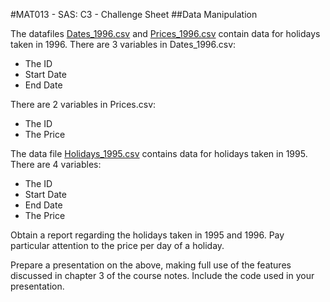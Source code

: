 #MAT013 - SAS: C3 - Challenge Sheet
##Data Manipulation

The datafiles [Dates\_1996.csv](https://dl.dropbox.com/s/3tuadri4zv17wmk/Dates_1996.csv?dl=1) and [Prices\_1996.csv](https://dl.dropbox.com/s/9t8fj9dlsv75nkv/Prices_1996.csv?dl=1) contain data for holidays taken in 1996. There are 3 variables in Dates_1996.csv:

- The ID
- Start Date
- End Date

There are 2 variables in Prices.csv:

- The ID
- The Price

The data file [Holidays_1995.csv](https://dl.dropbox.com/s/fsmcho3jeffie88/Holidays_1995.csv?dl=1) contains data for holidays taken in 1995. There are 4 variables:

- The ID
- Start Date
- End Date
- The Price

Obtain a report regarding the holidays taken in 1995 and 1996. Pay particular attention to the price per day of a holiday.

Prepare a presentation on the above, making full use of the features discussed in chapter 3 of the course notes. Include the code used in your presentation.
